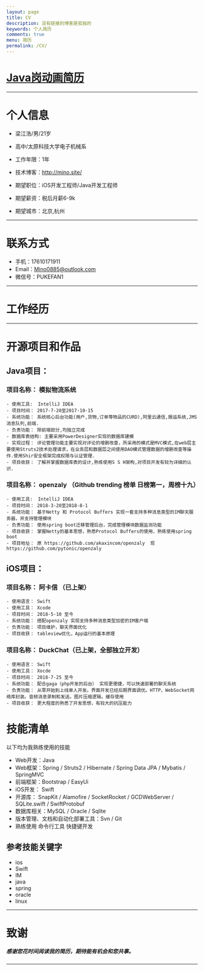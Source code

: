 ```yaml
---
layout: page
title: CV
description: 没有链接的博客是孤独的
keywords: 个人简历
comments: true
menu: 简历
permalink: /CV/
---
```

# [Java岗动画简历](https://mino0885.github.io/CV.html)

----------

# 个人信息

 - 梁江浩/男/21岁 
 - 高中/太原科技大学电子机械系 
 - 工作年限：1年
 - 技术博客：http://mino.site/
 
 - 期望职位：iOS开发工程师/Java开发工程师
 - 期望薪资：税后月薪6-9k
 - 期望城市：北京,杭州

---

# 联系方式


- 手机：17610171911
- Email：Mino0885@outlook.com
- 微信号：PUKEFAN1

---

# 工作经历


---

# 开源项目和作品
## Java项目：
### 项目名称： 模拟物流系统
	- 使用工具:  IntelliJ IDEA
	- 项目时间： 2017-7-20至2017-10-15
	- 系统功能： 系统核心后台功能(用户,货物,订单等物品的CURD),阿里云通信,报运系统,JMS消息队列,前端.
	- 负责功能： 除前端部分,均独立完成
	- 数据库表结构: 主要采用PowerDesigner实现的数据库建模
	- 实现过程： 评论管理功能主要实现对评论的增删改查，所采用的模式是MVC模式,在web层主要使用Struts2技术处理请求，在业务层和数据层之间使用DAO模式管理数据的增删改查等操作.使用Shir安全框架完成权限与认证管理.
	- 项目收获： 了解并掌握数据库表的设计,熟练使用S S H架构,对项目开发有较为详细的认识.

### 项目名称： openzaly （Github trending 榜单 日榜第一，周榜十九）
	- 使用工具:  IntelliJ IDEA
	- 项目时间： 2018-3-20至2018-8-1
	- 系统功能： 基于Netty 和 Protocol Buffers 实现一套支持多种消息类型的IM聊天服务器，并支持管理模块
	- 负责功能： 使用spring boot迁移管理后台，完成管理模块数据监测功能
	- 项目收获： 掌握Netty的基本思想，熟悉Protocol Buffers的使用，熟练使用spring boot
	- 项目地址： 原 https://github.com/akaxincom/openzaly  现 https://github.com/pytonic/openzaly

## iOS项目：
### 项目名称： 阿卡信 （已上架）
	- 使用语言： Swift
	- 使用工具： Xcode
	- 项目时间： 2018-5-10 至今
	- 系统功能： 搭配openzaly 实现支持多种消息类型加密的IM客户端
	- 负责功能： 项目维护，聊天界面优化
	- 项目收获： tableview优化，App运行的基本原理
	
### 项目名称： DuckChat（已上架，全部独立开发）
	- 使用语言： Swift
	- 使用工具： Xocde
	- 项目时间： 2018-7-25 至今
	- 系统功能： 配合gaga（php开发的后台） 实现更便捷，可以快速部署的聊天系统
	- 负责功能： 从零开始到上线单人开发。界面开发已经后期界面调优。HTTP，WebSocket网络库封装。音频消息录制和发送。图片压缩逻辑。缓存使用
	- 项目收获： 更大程度的熟悉了开发思想，有较大的抗压能力

# 技能清单


以下均为我熟练使用的技能

- Web开发：Java
- Web框架：Spring / Struts2 / Hibernate / Spring Data JPA / Mybatis / SpringMVC
- 前端框架：Bootstrap / EasyUi
- iOS开发： Swift
- 开源库： SnapKit / Alamofire / SocketRocket / GCDWebServer / SQLite.swift / SwiftProtobuf
- 数据库相关：MySQL / Oracle / Sqlite
- 版本管理、文档和自动化部署工具：Svn / Git
- 熟练使用 命令行工具 快捷键开发

## 参考技能关键字

- ios
- Swift
- IM
- java
- spring
- oracle
- linux

---

# 致谢
##### 感谢您花时间阅读我的简历，期待能有机会和您共事。


----------

